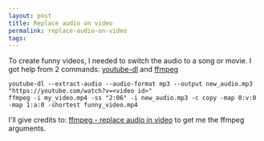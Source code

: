 ```yaml
---
layout: post
title: Replace audio on video
permalink: replace-audio-on-video
tags:
---
```


To create funny videos, I needed to switch the audio to a song or movie. I got help from 2 commands: [youtube-dl](https://github.com/ytdl-org/youtube-dl) and [ffmpeg](https://ffmpeg.org/)

```
youtube-dl --extract-audio --audio-format mp3 --output new_audio.mp3 "https://youtube.com/watch?v=<video id>"
ffmpeg -i my_video.mp4 -ss "2:06" -i new_audio.mp3 -c copy -map 0:v:0 -map 1:a:0 -shortest funny_video.mp4
```

I'll give credits to: [ffmpeg - replace audio in video](https://superuser.com/a/1137613) to get me the ffmpeg arguments.
